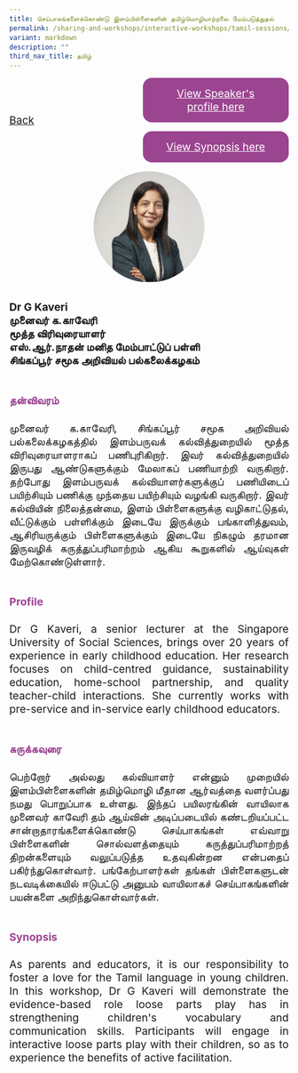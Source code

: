 ```yaml
---
title: செய்பாகங்களைக்கொண்டு இளம்பிள்ளைகளின் தமிழ்மொழியாற்றலை மேம்படுத்துதல்
permalink: /sharing-and-workshops/interactive-workshops/tamil-sessions/tl7/
variant: markdown
description: ""
third_nav_title: தமிழ்
---
```

<style>
.entry-title{
  font-size: 2.25rem;
  font-weight: 700;
  margin-bottom: 2rem;
  text-align: center;
}
.entry-content p{
  text-align: justify;
}

.entry-title.supported-by{
  margin-bottom: 0;
  margin-top: 3rem;
}

.entry-content .buttons-container{
  align-items: center;
  column-gap: 1rem;
  display: flex;
  flex-wrap: wrap;
  justify-content: center;
}
.entry-content .buttons-container .btn-link{
  background-color: #7431e8;
  border-radius: 0.4rem;
  color: #fff;
  font-size: 1.5rem;
  margin-bottom: 1rem;
  padding: 15px 20px;
  text-align: center;
  text-decoration: none;
  width: 15rem;
}
.entry-content .buttons-container .btn-link:hover{
  background-color: lightgrey;
}

.entry-content.sharing-sessions{
  align-items: center;
  display: flex;
  flex-direction: column;
  row-gap: 1.5rem;
}
.entry-content.sharing-sessions .session-item{
  align-items: flex-start;
  background-color:#d84178;
  border-radius: 0.5rem;
  color: #ffffff;
  row-gap: 2rem;
  display: flex;
  font-size: 1.1rem;
  flex-direction: column;
  line-height: 1.2;
  justify-content: space-between;
  margin-bottom: 2rem;
  padding: 1rem;
  width: 100%;
}
.entry-content.sharing-sessions .session-item .lower-wrapper{
  display: flex;
  flex-direction: column;
  row-gap: 2rem;
  width: 100%;
}
.entry-content.sharing-sessions .session-item .session-link{
  border: 2px solid lightgrey;
  border-radius: 0.5rem;
  padding: 1rem;
  text-align: center;
}
.entry-content.sharing-sessions .session-item .session-link a{
  color: #ffffff;
}

.entry-content.sharing-sessions.malay-sessions .session-item{
  background-color: #a3c864;
}

.entry-content.sharing-sessions.tamil-sessions .session-item,
.entry-content.sharing-sessions.preschools-exhibitors .session-item{
  background-color: #9b4490;
}

.entry-content.sharing-sessions.english-sessions .session-item{
  background-color: #fa0;
}

.entry-content.sharing-sessions.primary-secondary-exhibitors .session-item{
  background-color: #a3c864;
}

.entry-content.sharing-sessions .session-item .session-link:hover{
  background-color: lightgrey;
}

.entry-content.sharing-session-item{
  font-size: 1.2rem;
}
.entry-content.sharing-session-item .sharing-sessions-nav{
  align-items: center;
  column-gap: 1rem;
  display: flex;
  flex-wrap: wrap;
  justify-content: space-between;
  padding-bottom: 1rem;
}
.entry-content.sharing-session-item .sharing-sessions-nav .inner-nav-wrapper{
  column-gap: 1rem;
  display: flex;
  flex: 2;
  flex-wrap: wrap;
  justify-content: flex-end;
  row-gap: 1rem;
}
.entry-content.sharing-session-item .sharing-sessions-nav .inner-nav-wrapper .nav-btn{
  background-color: #d84178;
  border-radius: 1rem;
  color: #fff;
  padding: 1rem 2rem;
  text-align: center;
  width: 100%;
}
.entry-content.sharing-session-item.malay-session .sharing-sessions-nav .inner-nav-wrapper .nav-btn{
  background-color: #a3c864;
}
.entry-content.sharing-session-item.tamil-session .sharing-sessions-nav .inner-nav-wrapper .nav-btn{
  background-color: #9b4490;
}
.entry-content.sharing-session-item.english-session .sharing-sessions-nav .inner-nav-wrapper .nav-btn{
  background-color: #fa0;
}
.entry-content.sharing-session-item .sharing-sessions-nav .inner-nav-wrapper .nav-btn:hover{
  background-color: lightgrey;
}
.entry-content.sharing-session-item .profile-photo-container{
  align-items: center;
  column-gap: 1rem;
  display: flex;
  flex-wrap: wrap;
  justify-content: space-between;
  row-gap: 1rem;
}
.entry-content.sharing-session-item .profile-photo{
  align-items: center;
  column-gap: 2rem;
  display: flex;
  flex-wrap: wrap;
  justify-content: center;
  row-gap: 2rem;
  margin-bottom: 2rem;
}
.entry-content.sharing-session-item .profile-photo img{
  border-radius: 100px;
  width: 200px;
}
.entry-content.sharing-session-item.awardee-item .profile-photo{
  width: 100%;
}
.entry-content.sharing-session-item .profile-name{
  font-weight: 700;
  margin-bottom: 3rem;
}
.entry-content.sharing-session-item h4{
  color: #d84178;
}
.entry-content.sharing-session-item.malay-session h4{
  color: #a3c864;
}
.entry-content.sharing-session-item.tamil-session h4{
  color: #9b4490;
}
.entry-content.sharing-session-item.english-session h4{
  color: #fa0;
}
.entry-content.sharing-session-item.awardee-item h3,
.entry-content.sharing-session-item.awardee-item h4{
  color: #4372d6;
}
.entry-content.sharing-session-item .section-wrapper{
  margin-bottom: 3rem;
}

.entry-content.awardees-container h4{
  font-weight: 700;
  margin-bottom: 3rem;
}
.entry-content.awardees-container a{
  text-decoration: none;
}
.entry-content.awardees-container .section-wrapper{
  margin-bottom: 10rem;
}
.entry-content.awardees-container .section-row{
  column-gap: 1rem;
  display: flex;
  flex-wrap: wrap;
  justify-content: space-around;
  row-gap: 1rem;
}
.entry-content.awardees-container .section-column{
  width: 30%;
}
.entry-content.awardees-container .awardee-wrapper{
  align-items: center;
  display: flex;
  flex-direction: column;
  justify-content: center;
  row-gap: 1rem;
}
.entry-content.awardees-container .awardee-wrapper .awardee-pic{
  width: 10rem;
}
.entry-content.awardees-container .awardee-wrapper .awardee-profile{
  color: #484848;
  text-align: center;
}
.entry-content.awardees-container .awardee-wrapper .name-english{
  font-size: 1.25rem;
  margin-bottom: 1rem;
}
.entry-content.awardees-container .awardee-wrapper .name-chinese{
  font-size: 1.25rem;
  margin-bottom: 1rem;
}

.entry-content .btntop{
  position: fixed;
  float: right;
  bottom: 20px;
  right: 80px;
  z-index: 99;
  boder: none;
  background-color: #3bb9ff;
  cursor: pointer;
  padding: 15px;
  boder-radius: 4px;
  color: #fff;
  font-weight: 600;
}

.coming-soon{
  color: #7431e8;
  font-size: 2rem;
  font-weight: 700;
  margin-top: 3rem;
  text-align: center;
}

@media all and (min-width: 40rem ){
  .entry-content.sharing-sessions{
    align-items: flex-start;
    display: flex;
    flex-direction: column;
    row-gap: 1.5rem;
  }

  
  .entry-content.sharing-sessions .session-item .lower-wrapper{
    align-items: center;
    flex-direction: row;
    justify-content: space-between;
  }

  .entry-content.sharing-session-item .sharing-sessions-nav .inner-nav-wrapper .nav-btn{
    width: 45%;
  }
}
</style>

<div class="entry-content sharing-session-item tamil-session">
<div class="sharing-sessions-nav">
<a href="/sharing-and-workshops/interactive-workshops/tamil-sessions/">Back</a>
<div class="inner-nav-wrapper">
<a class="nav-btn" href="#C1">View Speaker's profile here</a>
<a class="nav-btn" href="#C2">View Synopsis here</a>
</div>
</div>

<div class="profile-photo">
<img alt="G Kaveri" src="/images/Interactive_workshops/g-kaveri.jpg">
</div>

<div class="profile-name">
Dr G Kaveri<br>
முனைவர் க.காவேரி<br>
மூத்த விரிவுரையாளர்<br>
எஸ்.ஆர்.நாதன் மனித மேம்பாட்டுப் பள்ளி<br>
சிங்கப்பூர் சமூக அறிவியல் பல்கலைக்கழகம்  
</div>

<div class="section-wrapper">
<h4 id="C1">தன்விவரம்</h4>
<p>
முனைவர் க.காவேரி, சிங்கப்பூர் சமூக அறிவியல் பல்கலைக்கழகத்தில் இளம்பருவக் கல்வித்துறையில் மூத்த விரிவுரையாளராகப் பணிபுரிகிறார். இவர் கல்வித்துறையில் இருபது ஆண்டுகளுக்கும் மேலாகப் பணியாற்றி வருகிறார். தற்போது இளம்பருவக் கல்வியாளர்களுக்குப் பணியிடைப் பயிற்சியும் பணிக்கு முந்தைய பயிற்சியும் வழங்கி வருகிறார். இவர் கல்வியின் நிலைத்தன்மை, இளம் பிள்ளைகளுக்கு வழிகாட்டுதல், வீட்டுக்கும் பள்ளிக்கும் இடையே இருக்கும் பங்காளித்துவம், ஆசிரியருக்கும் பிள்ளைகளுக்கும் இடையே நிகழும் தரமான இருவழிக் கருத்துப்பரிமாற்றம் ஆகிய கூறுகளில் ஆய்வுகள் மேற்கொண்டுள்ளார்.
</p>
</div>

<div class="section-wrapper">
<h4>Profile</h4>
<p>
Dr G Kaveri, a senior lecturer at the Singapore University of Social Sciences, brings over 20 years of experience in early childhood education. Her research focuses on child-centred guidance, sustainability education, home-school partnership, and quality teacher-child interactions. She currently works with pre-service and in-service early childhood educators.
</p>
</div>

<div class="section-wrapper">
<h4 id="C2">சுருக்கவுரை</h4> 
<p>
பெற்றோர் அல்லது கல்வியாளர் என்னும் முறையில் இளம்பிள்ளைகளின் தமிழ்மொழி மீதான ஆர்வத்தை வளர்ப்பது நமது பொறுப்பாக உள்ளது.  இந்தப் பயிலரங்கின் வாயிலாக முனைவர் காவேரி தம் ஆய்வின் அடிப்படையில் கண்டறியப்பட்ட சான்றாதாரங்களைக்கொண்டு செய்பாகங்கள் எவ்வாறு பிள்ளைகளின் சொல்வளத்தையும் கருத்துப்பரிமாற்றத் திறன்களையும் வலுப்படுத்த உதவுகின்றன என்பதைப் பகிர்ந்துகொள்வார். பங்கேற்பாளர்கள் தங்கள் பிள்ளைகளுடன் நடவடிக்கையில் ஈடுபட்டு அனுபம் வாயிலாகச் செய்பாகங்களின் பயன்களை அறிந்துகொள்வார்கள்.
</p>
</div>

<div class="section-wrapper">
<h4>Synopsis</h4> 
<p>
As parents and educators, it is our responsibility to foster a love for the Tamil language in young children. In this workshop, Dr G Kaveri will demonstrate the evidence-based role loose parts play has in strengthening children's vocabulary and communication skills. Participants will engage in interactive loose parts play with their children, so as to experience the benefits of active facilitation.
</p>
</div>

<div class="section-wrapper">
</div>
</div>